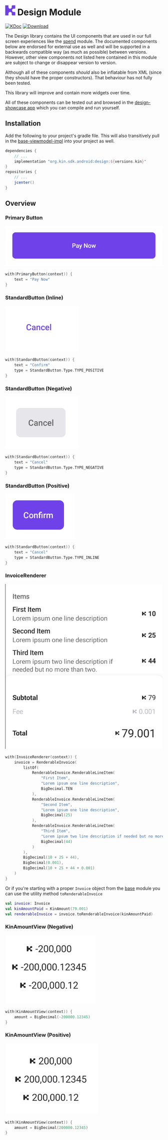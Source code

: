# <img src="../assets/kin-logo.png" height="32" alt="Kin Logo"> Design Module
[![KDoc](https://img.shields.io/badge/Docs-KDoc-blue)](https://kinecosystem.github.io/kin-android/docs)
[![Download](https://api.bintray.com/packages/kinecosystem/kin-android/design/images/download.svg) ](https://bintray.com/kinecosystem/kin-android/design/_latestVersion)

The Design library contains the UI components that are used in our full screen experiences like the [spend](../spend) module.
The documented components below are endorsed for external use as well and will be supported in a backwards compatible way (as much as possible) between versions. However, other view components not listed here contained in this module are subject to change or disappear version to version.

Although all of these components *should* also be inflatable from XML (since they should have the proper constructors). That behaviour has not fully been tested.

This library will improve and contain more widgets over time.

All of these components can be tested out and browsed in the [design-showcase app](../design-showcase) which you can compile and run yourself.

## Installation
Add the following to your project's gradle file.
This will also transitively pull in the [base-viewmodel-impl](viewmodel-tools) into your project as well.
```groovy
dependencies {
    // ...
    implementation "org.kin.sdk.android:design:${versions.kin}"
}
repositories {
    // ...
    jcenter()
}
```

##  Overview

### Primary Button
![](../assets/widget-primarybutton.png)
```kotlin
with(PrimaryButton(context)) {
    text = "Pay Now"
}
```

### StandardButton (Inline)
![](../assets/widget-standardbutton-inline.png)
```kotlin
with(StandardButton(context)) {
    text = "Confirm"
    type = StandardButton.Type.TYPE_POSITIVE
}
```

### StandardButton (Negative)
![](../assets/widget-standardbutton-negative.png)
```kotlin
with(StandardButton(context)) {
    text = "Cancel"
    type = StandardButton.Type.TYPE_NEGATIVE
}
```

### StandardButton (Positive)
![](../assets/widget-standardbutton-positive.png)
```kotlin
with(StandardButton(context)) {
    text = "Cancel"
    type = StandardButton.Type.TYPE_INLINE
}
```

### InvoiceRenderer
![](../assets/widget-invoicerenderer.png)
```kotlin
with(InvoiceRenderer(context)) {
    invoice = RenderableInvoice(
        listOf(
            RenderableInvoice.RenderableLineItem(
                "First Item",
                "Lorem ipsum one line description",
                BigDecimal.TEN
            ),
            RenderableInvoice.RenderableLineItem(
                "Second Item",
                "Lorem ipsum one line description",
                BigDecimal(25)
            ),
            RenderableInvoice.RenderableLineItem(
                "Third Item",
                "Lorem ipsum two line description if needed but no more than two.",
                BigDecimal(44)
            )
        ),
        BigDecimal(10 + 25 + 44),
        BigDecimal(0.001),
        BigDecimal(10 + 25 + 44 + 0.001)
    )
}
```
Or if you're starting with a proper `Invoice` object from the [base](../base) module you can use the utility method `toRenderableInvoice`
```kotlin
val invoice: Invoice
val kinAmountPaid = KinAmount(79.001)
val renderableInvoice = invoice.toRenderableInvoice(kinAmountPaid)
```

### KinAmountView (Negative)
![](../assets/widget-kinamountview-negative.png)
```kotlin
with(KinAmountView(context)) {
    amount = BigDecimal(-200000.12345)
}
```

### KinAmountView (Positive)
![](../assets/widget-kinamountview-positive.png)
```kotlin
with(KinAmountView(context)) {
    amount = BigDecimal(200000.12345)
}
```
